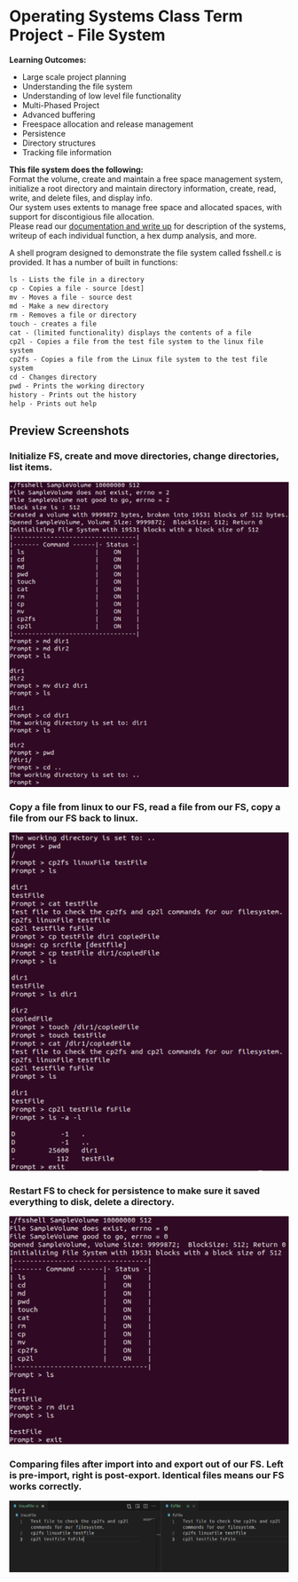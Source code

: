 # Operating Systems Class Term Project - File System

**Learning Outcomes:**
- Large scale project planning
- Understanding the file system
- Understanding of low level file functionality
- Multi-Phased Project
- Advanced buffering
- Freespace allocation and release management
- Persistence
- Directory structures
- Tracking file information 

**This file system does the following:**  
Format the volume, create and maintain a free space management system, initialize a root directory and maintain directory information, create, read, write, and delete files, and display info.  
Our system uses extents to manage free space and allocated spaces, with support for discontigious file allocation.  
Please read our [documentation and write up](https://github.com/KaiserMighty/LowLevel-FileSystem/blob/main/Writeup%20and%20Documentation.pdf) for description of the systems, writeup of each individual function, a hex dump analysis, and more.  

A shell program designed to demonstrate the file system called fsshell.c is provided.  It has a number of built in functions:
```
ls - Lists the file in a directory
cp - Copies a file - source [dest]
mv - Moves a file - source dest
md - Make a new directory
rm - Removes a file or directory
touch - creates a file
cat - (limited functionality) displays the contents of a file
cp2l - Copies a file from the test file system to the linux file system
cp2fs - Copies a file from the Linux file system to the test file system
cd - Changes directory
pwd - Prints the working directory
history - Prints out the history
help - Prints out help
```

## Preview Screenshots
### Initialize FS, create and move directories, change directories, list items.  
![One](images/start.png)  
### Copy a file from linux to our FS, read a file from our FS, copy a file from our FS back to linux.  
![Two](images/middle.png)  
### Restart FS to check for persistence to make sure it saved everything to disk, delete a directory.  
![Three](images/end.png)  
### Comparing files after import into and export out of our FS. Left is pre-import, right is post-export. Identical files means our FS works correctly.  
![Four](images/export.png)
